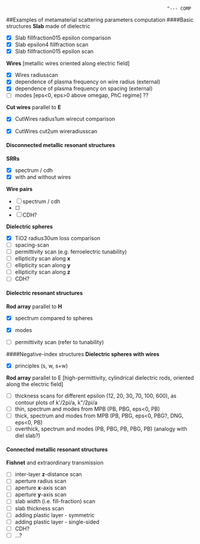 																^--- COMP

##Examples of metamaterial scattering parameters computation
####Basic structures
__Slab__ made of dielectric
 * [x] Slab fillfraction015 epsilon comparison 
 * [x] Slab epsilon4 fillfraction scan
 * [x] Slab fillfraction015 epsilon scan

__Wires__ [metallic wires oriented along electric field]
 * [x] Wires radiusscan
 * [x] dependence of plasma frequency on wire radius (external) 
 * [x] dependence of plasma frequency on spacing     (external) 
 * [ ] modes [eps<0, eps>0 above omegap, PhC regime] ??

__Cut wires__  parallel to __E__
 * [x] CutWires radius1um wirecut comparison
 * [x] CutWires cut2um wireradiusscan


#### Disconnected metallic resonant structures

__SRRs__ 
 * [x] spectrum / cdh
 * [x] with and without wires

__Wire pairs__ 
 * [ ] spectrum / cdh
 * [ ] 
 * [ ] CDH?

__Dielectric spheres__ 
 * [x] TiO2 radius30um loss comparison							
 * [ ] spacing-scan
 * [ ] permittivity scan (e.g. ferroelectric tunability)
 * [ ] ellipticity scan along __x__
 * [ ] ellipticity scan along __y__
 * [ ] ellipticity scan along __z__
 * [ ] CDH?

#### Dielectric resonant structures
__Rod array__ parallel to __H__
 * [x] spectrum compared to spheres
 * [x] modes
 * [ ] permittivity scan (refer to tunability)


####Negative-index structures
__Dielectric spheres with wires__ 
 * [x] principles (s, w, s+w)

__Rod array__ parallel to E 
 [high-permittivity, cylindrical dielectric rods, oriented along the electric field]
 * [ ] thickness scans for different epsilon (12, 20, 30, 70, 100, 600), as contour plots of k'/2pi/a, k"/2pi/a
 * [ ] thin, spectrum and modes from MPB (PB, PBG, eps<0, PB)
 * [ ] thick, spectrum and modes from MPB (PB, PBG, eps<0, PBG?, DNG, eps<0, PB)
 * [ ] overthick, spectrum and modes (PB, PBG, PB, PBG, PB)
	 (analogy with diel slab?)

#### Connected metallic resonant structures
__Fishnet__ and extraordinary transmission
 * [ ] inter-layer __z__-distance scan
 * [ ] aperture radius scan
 * [ ] aperture __x__-axis scan
 * [ ] aperture __y__-axis scan
 * [ ] slab width (i.e. fill-fraction) scan
 * [ ] slab thickness scan
 * [ ] adding plastic layer - symmetric
 * [ ] adding plastic layer - single-sided
 * [ ] CDH?
 * [ ] ...?
